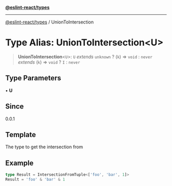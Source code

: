 [**@eslint-react/types**](../README.md)

***

[@eslint-react/types](../README.md) / UnionToIntersection

# Type Alias: UnionToIntersection\<U\>

> **UnionToIntersection**\<`U`\>: `U` *extends* `unknown` ? (`k`) => `void` : `never` *extends* (`k`) => `void` ? `I` : `never`

## Type Parameters

• **U**

## Since

0.0.1

## Template

The type to get the intersection from

## Example

```ts
type Result = IntersectionFromTuple<['foo', 'bar', 1]>
Result = 'foo' & 'bar' & 1
```
